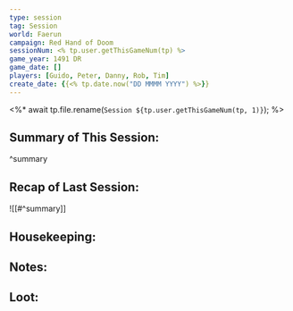 ```yaml
---
type: session
tag: Session
world: Faerun
campaign: Red Hand of Doom
sessionNum: <% tp.user.getThisGameNum(tp) %>
game_year: 1491 DR
game_date: []
players: [Guido, Peter, Danny, Rob, Tim]
create_date: {{<% tp.date.now("DD MMMM YYYY") %>}}
---
```


<%* 
	await tp.file.rename(`Session ${tp.user.getThisGameNum(tp, 1)}`);
%>

## Summary of This Session:

^summary

## Recap of Last Session:
![[#^summary]]

## Housekeeping:

## Notes:

## Loot:
